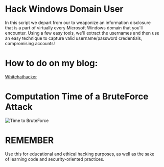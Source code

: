 # Hack Windows Domain User

In this script we depart from our to weaponize an information disclosure that is a part of virtually every Microsoft Windows domain that you'll encounter.
Using a few easy tools, we'll extract the usernames and then use an easy technique to capture valid username/password credentials, compromising accounts!

# How to do on my blog:
[Whitehathacker](https://whitehathacker.info/2018/01/19/hack-windows-domain-users/)


# Computation Time of a BruteForce Attack

![Time to BruteForce](http://whitehathacker.info/wp-content/uploads/2018/01/computation_time_bruteforce.png)

# REMEMBER
Use this for educational and ethical hacking purposes, as well as the sake of learning code and security-oriented practices. 
